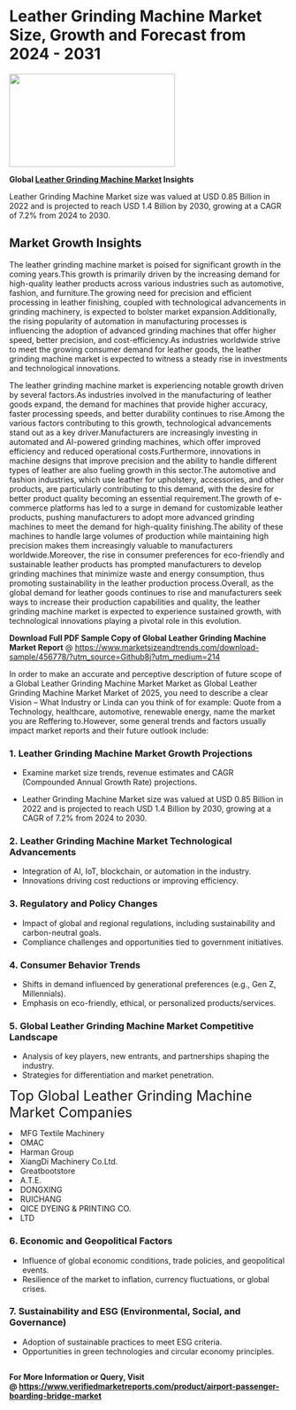 <H1>Leather Grinding Machine Market Size, Growth and Forecast from 2024 - 2031</H1><img class="aligncenter size-medium wp-image-584254" src="https://thirdeyenews.in/wp-content/uploads/2024/09/Global-Market-Research-300x168.jpeg" alt="" width="300" height="168" /><p><strong>Global&nbsp;<a href="https://www.marketsizeandtrends.com/download-sample/456778/?utm_source=Github8j?utm_medium=214">Leather Grinding Machine Market</a> Insights</strong></p><p>Leather Grinding Machine Market size was valued at USD 0.85 Billion in 2022 and is projected to reach USD 1.4 Billion by 2030, growing at a CAGR of 7.2% from 2024 to 2030.</p><p><h2>Market Growth Insights</h2> <p>The leather grinding machine market is poised for significant growth in the coming years.This growth is primarily driven by the increasing demand for high-quality leather products across various industries such as automotive, fashion, and furniture.The growing need for precision and efficient processing in leather finishing, coupled with technological advancements in grinding machinery, is expected to bolster market expansion.Additionally, the rising popularity of automation in manufacturing processes is influencing the adoption of advanced grinding machines that offer higher speed, better precision, and cost-efficiency.As industries worldwide strive to meet the growing consumer demand for leather goods, the leather grinding machine market is expected to witness a steady rise in investments and technological innovations.</p> <p>The leather grinding machine market is experiencing notable growth driven by several factors.As industries involved in the manufacturing of leather goods expand, the demand for machines that provide higher accuracy, faster processing speeds, and better durability continues to rise.Among the various factors contributing to this growth, technological advancements stand out as a key driver.Manufacturers are increasingly investing in automated and AI-powered grinding machines, which offer improved efficiency and reduced operational costs.Furthermore, innovations in machine designs that improve precision and the ability to handle different types of leather are also fueling growth in this sector.The automotive and fashion industries, which use leather for upholstery, accessories, and other products, are particularly contributing to this demand, with the desire for better product quality becoming an essential requirement.The growth of e-commerce platforms has led to a surge in demand for customizable leather products, pushing manufacturers to adopt more advanced grinding machines to meet the demand for high-quality finishing.The ability of these machines to handle large volumes of production while maintaining high precision makes them increasingly valuable to manufacturers worldwide.Moreover, the rise in consumer preferences for eco-friendly and sustainable leather products has prompted manufacturers to develop grinding machines that minimize waste and energy consumption, thus promoting sustainability in the leather production process.Overall, as the global demand for leather goods continues to rise and manufacturers seek ways to increase their production capabilities and quality, the leather grinding machine market is expected to experience sustained growth, with technological innovations playing a pivotal role in this evolution.</p> <p><span class=""><strong>Download Full PDF Sample Copy of Global Leather Grinding Machine Market Report</strong> @ <a href="https://www.marketsizeandtrends.com/download-sample/456778/?utm_source=Github8j?utm_medium=214" target="_blank">https://www.marketsizeandtrends.com/download-sample/456778/?utm_source=Github8j?utm_medium=214</a></span></p><p>In order to make an accurate and perceptive description of future scope of a Global&nbsp;Leather Grinding Machine Market Market as Global&nbsp;Leather Grinding Machine Market Market of 2025, you need to describe a clear Vision &ndash; What Industry or Linda can you think of for example: Quote from a Technology, healthcare, automotive, renewable energy, name the market you are Reffering to.However, some general trends and factors usually impact market reports and their future outlook include:</p><h3>1.&nbsp;<strong>Leather Grinding Machine Market Growth Projections</strong></h3><ul><li>Examine market size trends, revenue estimates and CAGR (Compounded Annual Growth Rate) projections.</li><li><p>Leather Grinding Machine Market size was valued at USD 0.85 Billion in 2022 and is projected to reach USD 1.4 Billion by 2030, growing at a CAGR of 7.2% from 2024 to 2030.</p></li></ul><h3>2.&nbsp;<strong>Leather Grinding Machine Market Technological Advancements</strong></h3><ul><li>Integration of AI, IoT, blockchain, or automation in the industry.</li><li>Innovations driving cost reductions or improving efficiency.</li></ul><h3>3.&nbsp;<strong>Regulatory and Policy Changes</strong></h3><ul><li>Impact of global and regional regulations, including sustainability and carbon-neutral goals.</li><li>Compliance challenges and opportunities tied to government initiatives.</li></ul><h3>4.&nbsp;<strong>Consumer Behavior Trends</strong></h3><ul><li>Shifts in demand influenced by generational preferences (e.g., Gen Z, Millennials).</li><li>Emphasis on eco-friendly, ethical, or personalized products/services.</li></ul><h3>5.&nbsp;<strong>Global Leather Grinding Machine Market Competitive Landscape</strong></h3><ul><li>Analysis of key players, new entrants, and partnerships shaping the industry.</li><li>Strategies for differentiation and market penetration.</li></ul><p data-pm-slice="1 1 []"><span style="color: inherit; font-family: inherit; font-size: 25px;">Top Global Leather Grinding Machine Market Companies</span></p><div class="" data-test-id=""><p><li>MFG Textile Machinery</li><li> OMAC</li><li> Harman Group</li><li> XiangDi Machinery Co.Ltd.</li><li> Greatbootstore</li><li> A.T.E.</li><li> DONGXING</li><li> RUICHANG</li><li> QICE DYEING & PRINTING CO.</li><li>LTD</li></p></div><h3>6.&nbsp;<strong>Economic and Geopolitical Factors</strong></h3><ul><li>Influence of global economic conditions, trade policies, and geopolitical events.</li><li>Resilience of the market to inflation, currency fluctuations, or global crises.</li></ul><h3>7.&nbsp;<strong>Sustainability and ESG (Environmental, Social, and Governance)</strong></h3><ul><li>Adoption of sustainable practices to meet ESG criteria.</li><li>Opportunities in green technologies and circular economy principles.</li></ul><h2><strong style="font-size: 14px;">For More Information or Query, Visit @&nbsp;</strong><a style="background-color: #ffffff; font-size: 14px;" href="https://www.marketsizeandtrends.com/report/leather-grinding-machine-market/" target="_blank">https://www.verifiedmarketreports.com/product/airport-passenger-boarding-bridge-market</a></h2>